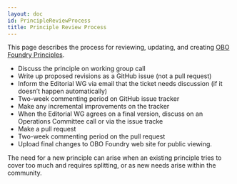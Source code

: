 ```yaml
---
layout: doc
id: PrincipleReviewProcess
title: Principle Review Process
---
```


This page describes the process for reviewing, updating, and creating [OBO Foundry Principles](http://obofoundry.github.io/principles/fp-000-summary.html).

- Discuss the principle on working group call
- Write up proposed revisions as a GitHub issue (not a pull request)
- Inform the Editorial WG via email that the ticket needs discussion (if it doesn’t happen automatically)
- Two-week commenting period on GitHub issue tracker
- Make any incremental improvements on the tracker
- When the Editorial WG agrees on a final version, discuss on an Operations Committee call or via the issue tracke
- Make a pull request
- Two-week commenting period on the pull request
- Upload final changes to OBO Foundry web site for public viewing.

The need for a new principle can arise when an existing principle tries to cover too much and requires splitting, or as new needs arise within the community.
